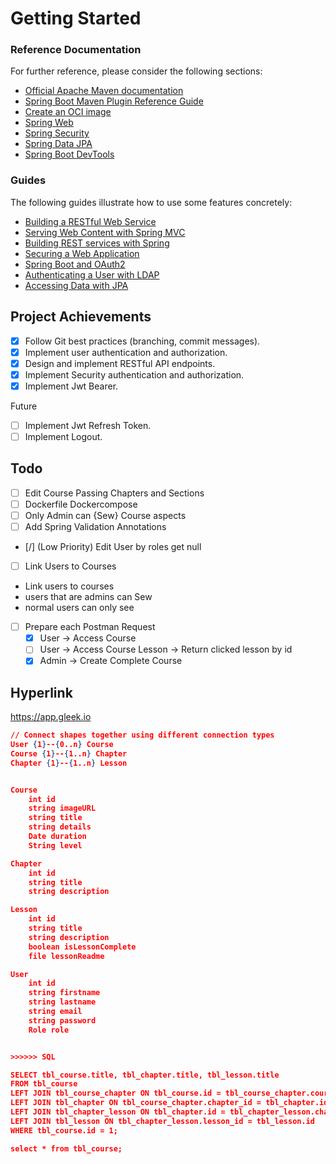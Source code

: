 # Getting Started

### Reference Documentation
For further reference, please consider the following sections:

* [Official Apache Maven documentation](https://maven.apache.org/guides/index.html)
* [Spring Boot Maven Plugin Reference Guide](https://docs.spring.io/spring-boot/docs/3.1.4/maven-plugin/reference/html/)
* [Create an OCI image](https://docs.spring.io/spring-boot/docs/3.1.4/maven-plugin/reference/html/#build-image)
* [Spring Web](https://docs.spring.io/spring-boot/docs/3.1.4/reference/htmlsingle/index.html#web)
* [Spring Security](https://docs.spring.io/spring-boot/docs/3.1.4/reference/htmlsingle/index.html#web.security)
* [Spring Data JPA](https://docs.spring.io/spring-boot/docs/3.1.4/reference/htmlsingle/index.html#data.sql.jpa-and-spring-data)
* [Spring Boot DevTools](https://docs.spring.io/spring-boot/docs/3.1.4/reference/htmlsingle/index.html#using.devtools)

### Guides
The following guides illustrate how to use some features concretely:

* [Building a RESTful Web Service](https://spring.io/guides/gs/rest-service/)
* [Serving Web Content with Spring MVC](https://spring.io/guides/gs/serving-web-content/)
* [Building REST services with Spring](https://spring.io/guides/tutorials/rest/)
* [Securing a Web Application](https://spring.io/guides/gs/securing-web/)
* [Spring Boot and OAuth2](https://spring.io/guides/tutorials/spring-boot-oauth2/)
* [Authenticating a User with LDAP](https://spring.io/guides/gs/authenticating-ldap/)
* [Accessing Data with JPA](https://spring.io/guides/gs/accessing-data-jpa/)

## Project Achievements
- [x] Follow Git best practices (branching, commit messages).
- [x] Implement user authentication and authorization.
- [x] Design and implement RESTful API endpoints.
- [x] Implement Security authentication and authorization.
- [x] Implement Jwt Bearer.

Future
- [ ] Implement Jwt Refresh Token.
- [ ] Implement Logout.

## Todo
- [ ] Edit Course Passing Chapters and Sections
- [ ] Dockerfile Dockercompose
- [ ] Only Admin can {Sew} Course aspects
- [ ] Add Spring Validation Annotations
- [/] (Low Priority) Edit User by roles get null

- [ ] Link Users to Courses
* Link users to courses
* users that are admins can Sew
* normal users can only see

- [ ] Prepare each Postman Request
    * [x] User -> Access Course
    * [ ] User -> Access Course Lesson -> Return clicked lesson by id
    * [x] Admin -> Create Complete Course

## Hyperlink

https://app.gleek.io

```json
// Connect shapes together using different connection types
User {1}--{0..n} Course
Course {1}--{1..n} Chapter
Chapter {1}--{1..n} Lesson


Course
	int id
	string imageURL
	string title
	string details
	Date duration
	String level

Chapter
	int id
	string title
	string description

Lesson
	int id
	string title
	string description
	boolean isLessonComplete
	file lessonReadme

User
	int id
	string firstname
	string lastname
	string email
	string password
	Role role


>>>>>> SQL

SELECT tbl_course.title, tbl_chapter.title, tbl_lesson.title
FROM tbl_course
LEFT JOIN tbl_course_chapter ON tbl_course.id = tbl_course_chapter.course_id
LEFT JOIN tbl_chapter ON tbl_course_chapter.chapter_id = tbl_chapter.id
LEFT JOIN tbl_chapter_lesson ON tbl_chapter.id = tbl_chapter_lesson.chapter_id
LEFT JOIN tbl_lesson ON tbl_chapter_lesson.lesson_id = tbl_lesson.id
WHERE tbl_course.id = 1;

select * from tbl_course;
```